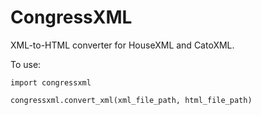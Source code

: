CongressXML
===========

XML-to-HTML converter for HouseXML and CatoXML.

To use:

```
import congressxml

congressxml.convert_xml(xml_file_path, html_file_path)
```
